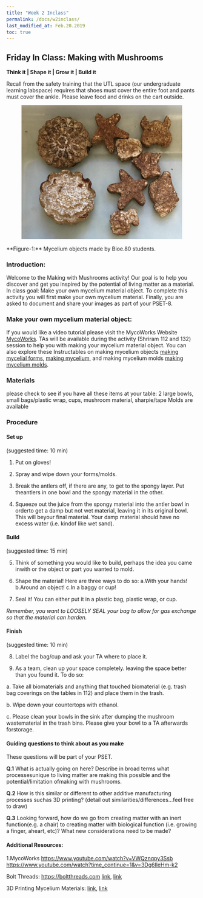 ```yaml
---
title: "Week 2 Inclass"
permalink: /docs/w2inclass/
last_modified_at: Feb.20.2019
toc: true
---
```


## Friday In Class: Making with Mushrooms
**Think it |  Shape it |  Grow it |  Build it**

Recall from the safety training that the UTL space (our undergraduate learning labspace) requires that 
shoes must cover the entire foot and pants must cover the ankle. Please leave food and drinks on the cart outside.

<figure>
<a href="/assets/images/w8inclass_Making_with_Mushrooms.png"><img src="/assets/images/w8inclass_Making_with_Mushrooms.png"></a>
</figure>
**Figure-1:** Mycelium objects made by Bioe.80 students.

### Introduction:
Welcome to the Making with Mushrooms activity!
Our goal is to help you discover and get you inspired by the potential of living matter as a material.
In class goal: Make your own mycelium material object.
To complete this activity you will first make your own mycelium material.
Finally, you are asked to document and share your images as part of your PSET-8.


### Make your own mycelium material object:
If you would like a video tutorial please visit the MycoWorks Website [MycoWorks](https://www.youtube.com/watch?reload=9&v=c6nurN-Hii8). 
TAs will be available during the activity (Shriram 112 and 132) session to help you with making your mycelium material object. You can also explore these Instructables on making mycelium objects [making mycelial forms](https://www.instructables.com/id/Mycelial-Forms/), [making mycelium](https://www.instructables.com/id/Making-Mycelium/), and making mycelium molds [making mycelium molds](https://www.instructables.com/id/Mycelium-Molds/).


### Materials
please check to see if you have all these items at your table:
2 large bowls, small bags/plastic wrap, cups, mushroom material, sharpie/tape
Molds are available

### Procedure

#### Set up 
(suggested time: 10 min)

1. Put on gloves!

2. Spray and wipe down your forms/molds.

3. Break the antlers off, if there are any, to get to the spongy layer. Put theantlers in one bowl and the spongy material in the other.

4. Squeeze out the juice from the spongy material into the antler bowl in orderto get a damp but not wet material, leaving it in its original bowl. This will beyour final material. Your damp material should have no excess water (i.e. kindof like wet sand).

#### Build 
(suggested time: 15 min)

5. Think of something you would like to build, perhaps the idea you came inwith or the object or part you wanted to mold.

6. Shape the material! Here are three ways to do so:
  a.With your hands!
  b.Around an object!
  c.In a baggy or cup!
  
7. Seal it! You can either put it in a plastic bag, plastic wrap, or cup.

*Remember, you want to LOOSELY SEAL your bag to allow for gas exchange so that the material can harden.*

#### Finish 
(suggested time: 10 min)

8. Label the bag/cup and ask your TA where to place it.

9. As a team, clean up your space completely. leaving the space better than you found it. 
To do so:

a. Take all biomaterials and anything that touched biomaterial (e.g. trash bag coverings on the tables in 112) and place them in the trash.

b. Wipe down your countertops with ethanol.

c. Please clean your bowls in the sink after dumping the mushroom wastematerial in the trash bins. Please give your bowl to a TA afterwards forstorage.


####  Guiding questions to think about as you make

These questions will be part of your PSET.

**Q.1** What is actually going on here? Describe in broad terms what processesunique to living matter are making this possible and the potential/limitation ofmaking with mushrooms.

**Q.2** How is this similar or different to other additive manufacturing processes suchas 3D printing? (detail out similarities/differences...feel free to draw)

**Q.3** Looking forward, how do we go from creating matter with an inert function(e.g. a chair) to creating matter with biological function (i.e. growing a finger, aheart, etc)? What new considerations need to be made?

#### Additional Resources:
1.MycoWorks https://www.youtube.com/watch?v=VWQznqpy3Ssb 
https://www.youtube.com/watch?time_continue=1&v=3Dg6IleHm-k2

Bolt Threads: https://boltthreads.com
[link](https://www.forbes.com/sites/amyfeldman/2018/04/16/synthetic-spider-silk-maker-bolt-threads-debuts-new-bio-material-leather-made-from-mushroom-roots/#4eda3aea1837), [link](https://www.stellamccartney.com/experience/us/the-next-chapter-with-bolt-threads-mylo-material-rooted-in-nature/)

3D Printing Mycelium Materials: [link](https://www.wired.com/2013/12/mushroom-chair/),
 [link](http://www.ericklarenbeek.com)
